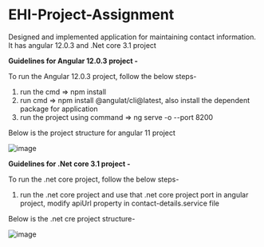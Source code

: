 # EHI-Project-Assignment
Designed and implemented application for maintaining contact information. It has angular 12.0.3 and .Net core 3.1 project

**Guidelines for Angular 12.0.3 project -**

To run the Angular 12.0.3 project, follow the below steps-

1) run the cmd => npm install
2) run cmd => npm install @angulat/cli@latest, also install the dependent package for application
3) run the project using command => ng serve -o --port 8200

Below is the project structure for angular 11 project

![image](https://user-images.githubusercontent.com/58030402/120902020-a192ad00-c65b-11eb-9499-311dc7b63140.png)


**Guidelines for .Net core 3.1 project -**

To run the .net core project, follow the below steps-

1) run the .net core project and use that .net core project port in angular project, modify apiUrl property in contact-details.service file

Below is the .net cre project structure-

![image](https://user-images.githubusercontent.com/58030402/120902201-8d9b7b00-c65c-11eb-85b7-11c3dfcbfd34.png)
